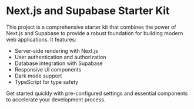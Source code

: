 # Next.js and Supabase Starter Kit

This project is a comprehensive starter kit that combines the power of Next.js and Supabase to provide a robust foundation for building modern web applications. It features:

- Server-side rendering with Next.js
- User authentication and authorization
- Database integration with Supabase
- Responsive UI components
- Dark mode support
- TypeScript for type safety

Get started quickly with pre-configured settings and essential components to accelerate your development process.
